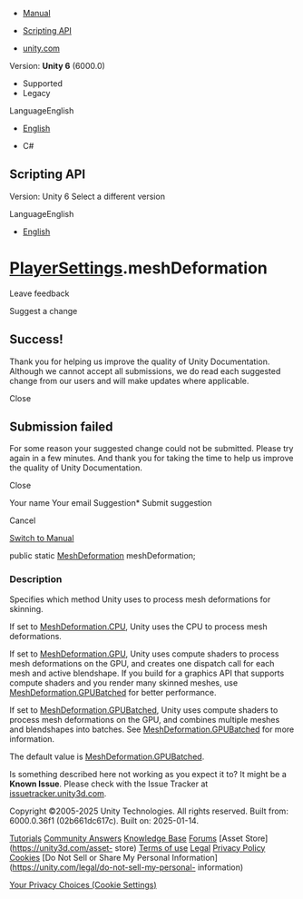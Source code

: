 [ ]()

  * [Manual](../Manual/index.html)
  * [Scripting API](../ScriptReference/index.html)

  * [unity.com](https://unity.com/)

Version: **Unity 6** (6000.0)

  * Supported
  * Legacy

LanguageEnglish

  * [English]()

  * C#

[ ](https://docs.unity3d.com)

## Scripting API

Version: Unity 6 Select a different version

LanguageEnglish

  * [English]()

#  [PlayerSettings](PlayerSettings.html).meshDeformation

Leave feedback

Suggest a change

## Success!

Thank you for helping us improve the quality of Unity Documentation. Although
we cannot accept all submissions, we do read each suggested change from our
users and will make updates where applicable.

Close

## Submission failed

For some reason your suggested change could not be submitted. Please <a>try
again</a> in a few minutes. And thank you for taking the time to help us
improve the quality of Unity Documentation.

Close

Your name Your email Suggestion* Submit suggestion

Cancel

[Switch to Manual](../Manual/class-PlayerSettings.html "Go to PlayerSettings
Component in the Manual")

public static [MeshDeformation](MeshDeformation.html) meshDeformation;

### Description

Specifies which method Unity uses to process mesh deformations for skinning.

If set to [MeshDeformation.CPU](MeshDeformation.CPU.html), Unity uses the CPU
to process mesh deformations.  
  
If set to [MeshDeformation.GPU](MeshDeformation.GPU.html), Unity uses compute
shaders to process mesh deformations on the GPU, and creates one dispatch call
for each mesh and active blendshape. If you build for a graphics API that
supports compute shaders and you render many skinned meshes, use
[MeshDeformation.GPUBatched](MeshDeformation.GPUBatched.html) for better
performance.  
  
If set to [MeshDeformation.GPUBatched](MeshDeformation.GPUBatched.html), Unity
uses compute shaders to process mesh deformations on the GPU, and combines
multiple meshes and blendshapes into batches. See
[MeshDeformation.GPUBatched](MeshDeformation.GPUBatched.html) for more
information.  
  
The default value is
[MeshDeformation.GPUBatched](MeshDeformation.GPUBatched.html).

Is something described here not working as you expect it to? It might be a
**Known Issue**. Please check with the Issue Tracker at
[issuetracker.unity3d.com](https://issuetracker.unity3d.com).

Copyright ©2005-2025 Unity Technologies. All rights reserved. Built from:
6000.0.36f1 (02b661dc617c). Built on: 2025-01-14.

[Tutorials](https://unity3d.com/learn) [Community
Answers](https://answers.unity3d.com) [Knowledge
Base](https://support.unity3d.com/hc/en-us)
[Forums](https://forum.unity3d.com) [Asset Store](https://unity3d.com/asset-
store) [Terms of use](https://docs.unity3d.com/Manual/TermsOfUse.html)
[Legal](https://unity.com/legal) [Privacy
Policy](https://unity.com/legal/privacy-policy)
[Cookies](https://unity.com/legal/cookie-policy) [Do Not Sell or Share My
Personal Information](https://unity.com/legal/do-not-sell-my-personal-
information)

[Your Privacy Choices (Cookie Settings)](javascript:void\(0\);)

